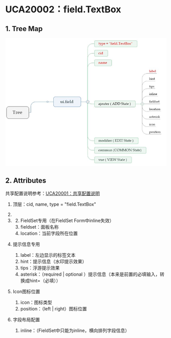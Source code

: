# UCA20002：field.TextBox

## 1. Tree Map

![](/engine/spec/component/img/field-001-01.JPG)

## 2. Attributes

共享配置说明参考：[UCA20001：共享配置说明](/engine/spec/component/field-shared.md)

1. 顶层：cid, name, type = "field.TextBox"
2. 


1. 2. FieldSet专用（在FieldSet Form中inline失效）
   1. fieldset：面板名称
   2. location：当前字段所在位置
3. 提示信息专用  
   1. label：左边显示的标签文本  
   2. hint：提示信息（水印提示效果）  
   3. tips：浮游提示效果  
   4. asterisk：（required \| optional ）提示信息（本来是前置的必填输入，转换成hint=（必填））

4. Icon图标位置  
   1. icon：图标类型  
   2. position：（left \| right）图标位置

5. 字段布局配置  
   1. inline：（FieldSet中只能为inline，横向排列字段信息）




